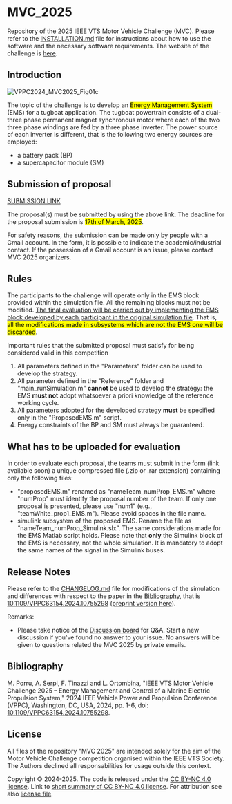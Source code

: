 # MVC_2025
Repository of the 2025 IEEE VTS Motor Vehicle Challenge (MVC). Please refer to the [INSTALLATION.md](INSTALLATION.md) file for instructions about how to use the software and the necessary software requirements.
The website of the challenge is [here](https://vtsociety.org/event/meeting/ieee-vts-motor-vehicles-challenge-2025).

## Introduction
![VPPC2024_MVC2025_Fig01c](https://github.com/user-attachments/assets/3058258b-4cb9-44c9-a135-982c7fad2200)

The topic of the challenge is to develop an <mark>Energy Management System</mark> (EMS) for a tugboat application. The tugboat powertrain consists of a dual-three phase permanent magnet synchronous motor where each of the two three phase windings are fed by a three phase inverter. The power source of each inverter is different, that is the following two energy sources are employed:
* a battery pack (BP)
* a supercapacitor module (SM)

## Submission of proposal
[SUBMISSION LINK](https://forms.gle/N4LjFR53m6wfZPHh6)

The proposal(s) must be submitted by using the above link. The deadline for the proposal submission is <mark>17th of March, 2025</mark>.

For safety reasons, the submission can be made only by people with a Gmail account. In the form, it is possible to indicate the academic/industrial contact. If the possession of a Gmail account is an issue, please contact MVC 2025 organizers.


## Rules
The participants to the challenge will operate only in the EMS block provided within the simulation file. All the remaining blocks must not be modified. <ins>The final evaluation will be carried out by implementing the EMS block developed by each participant in the original simulation file</ins>. That is, <mark>all the modifications made in subsystems which are not the EMS one will be discarded</mark>. 

Important rules that the submitted proposal must satisfy for being considered valid in this competition
1. All parameters defined in the "Parameters" folder can be used to develop the strategy.
2. All parameter defined in the "Reference" folder and "main_runSimulation.m" **cannot** be used to develop the strategy: the EMS **must not** adopt whatsoever a priori knowledge of the reference working cycle.
3. All parameters adopted for the developed strategy **must** be specified only in the "ProposedEMS.m" script.
4. Energy constraints of the BP and SM must always be guaranteed.

## What has to be uploaded for evaluation
In order to evaluate each proposal, the teams must submit in the form (link available soon) a unique compressed file (.zip or .rar extension) containing only the following files:
- "proposedEMS.m" renamed as "nameTeam_numProp_EMS.m" where "numProp" must identify the proposal number of the team. If only one proposal is presented, please use "num1" (e.g., "teamWhite_prop1_EMS.m"). Please avoid spaces in the file name.
- simulink subsystem of the proposed EMS. Rename the file as “nameTeam_numProp_Simulink.slx”. The same considerations made for the EMS Matlab script holds. Please note that **only** the Simulink block of the EMS is necessary, not the whole simulation. It is mandatory to adopt the same names of the signal in the Simulink buses.

## Release Notes
Please refer to the [CHANGELOG.md](https://github.com/VTSociety/MVC_2025/blob/main/CHANGELOG.md) file for modifications of the simulation and differences with respect to the paper in the [Bibliography](), that is [10.1109/VPPC63154.2024.10755298](https://ieeexplore.ieee.org/document/10755298) ([preprint version here](Materials)).

Remarks:
* Please take notice of the [Discussion board](https://github.com/VTSociety/MVC_2025/discussions) for Q&A. Start a new discussion if you've found no answer to your issue. No answers will be given to questions related the MVC 2025 by private emails.

## Bibliography
M. Porru, A. Serpi, F. Tinazzi and L. Ortombina, "IEEE VTS Motor Vehicle Challenge 2025 – Energy Management and Control of a Marine Electric Propulsion System," 2024 IEEE Vehicle Power and Propulsion Conference (VPPC), Washington, DC, USA, 2024, pp. 1-6, doi: [10.1109/VPPC63154.2024.10755298](https://ieeexplore.ieee.org/document/10755298).

## License
All files of the repository "MVC 2025" are intended solely for the aim of the Motor Vehicle Challenge competition organised within the IEEE VTS Society. The Authors declined all responsabilities for usage outside this context. 

Copyright © 2024-2025. The code is released under the [CC BY-NC 4.0 license](https://creativecommons.org/licenses/by-nc/4.0/legalcode). Link to [short summary of CC BY-NC 4.0 license](https://creativecommons.org/licenses/by-nc/4.0/). For attribution see also [license file](LICENSE.md).


